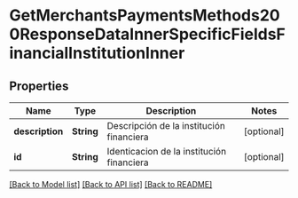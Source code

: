 # GetMerchantsPaymentsMethods200ResponseDataInnerSpecificFieldsFinancialInstitutionInner

## Properties
Name | Type | Description | Notes
------------ | ------------- | ------------- | -------------
**description** | **String** | Descripción de la institución financiera | [optional] 
**id** | **String** | Identicacion de la institución financiera | [optional] 

[[Back to Model list]](../README.md#documentation-for-models) [[Back to API list]](../README.md#documentation-for-api-endpoints) [[Back to README]](../README.md)



